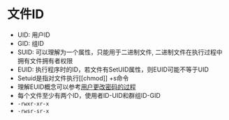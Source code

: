 # 文件ID

- UID: 用户ID
- GID: 组ID
- SUID: 可以理解为一个属性，只能用于二进制文件, 二进制文件在执行过程中拥有文件拥有者权限
- EUID: 执行程序时的ID，若文件有SetUID属性，则EUID可能不等于UID
- Setuid是指对文件执行[[chmod]] +s命令
- 理解EUID概念可以参考[用户更改密码的过程](Linux_How_TO_Change_Password.md)
- 每个文件至少有两个ID，使用者ID-UID和群组ID-GID
- `-rwxr-xr-x`
- `-rwsr-sr-x`
